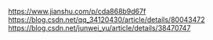 https://www.jianshu.com/p/cda868b9d67f
https://blog.csdn.net/qq_34120430/article/details/80043472
https://blog.csdn.net/junwei_yu/article/details/38470747
